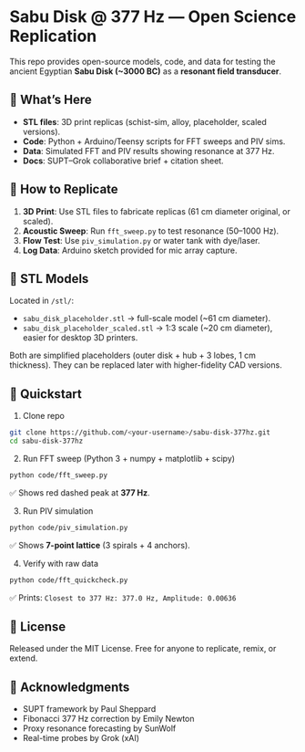 # Sabu Disk @ 377 Hz — Open Science Replication

This repo provides open-source models, code, and data for testing the
ancient Egyptian **Sabu Disk (~3000 BC)** as a **resonant field transducer**.

## 🔹 What’s Here
- **STL files**: 3D print replicas (schist-sim, alloy, placeholder, scaled versions).
- **Code**: Python + Arduino/Teensy scripts for FFT sweeps and PIV sims.
- **Data**: Simulated FFT and PIV results showing resonance at 377 Hz.
- **Docs**: SUPT–Grok collaborative brief + citation sheet.

## 🔹 How to Replicate
1. **3D Print**: Use STL files to fabricate replicas (61 cm diameter original, or scaled).
2. **Acoustic Sweep**: Run `fft_sweep.py` to test resonance (50–1000 Hz).
3. **Flow Test**: Use `piv_simulation.py` or water tank with dye/laser.
4. **Log Data**: Arduino sketch provided for mic array capture.

## 🔹 STL Models
Located in `/stl/`:
- `sabu_disk_placeholder.stl` → full-scale model (~61 cm diameter).
- `sabu_disk_placeholder_scaled.stl` → 1:3 scale (~20 cm diameter), easier for desktop 3D printers.

Both are simplified placeholders (outer disk + hub + 3 lobes, 1 cm thickness).
They can be replaced later with higher-fidelity CAD versions.

## 🔹 Quickstart

1. Clone repo
```bash
git clone https://github.com/<your-username>/sabu-disk-377hz.git
cd sabu-disk-377hz
```

2. Run FFT sweep (Python 3 + numpy + matplotlib + scipy)
```bash
python code/fft_sweep.py
```
✅ Shows red dashed peak at **377 Hz**.

3. Run PIV simulation
```bash
python code/piv_simulation.py
```
✅ Shows **7-point lattice** (3 spirals + 4 anchors).

4. Verify with raw data
```bash
python code/fft_quickcheck.py
```
✅ Prints: `Closest to 377 Hz: 377.0 Hz, Amplitude: 0.00636`

## 🔹 License
Released under the MIT License. Free for anyone to replicate, remix, or extend.

## 🔹 Acknowledgments
- SUPT framework by Paul Sheppard  
- Fibonacci 377 Hz correction by Emily Newton  
- Proxy resonance forecasting by SunWolf  
- Real-time probes by Grok (xAI)  
